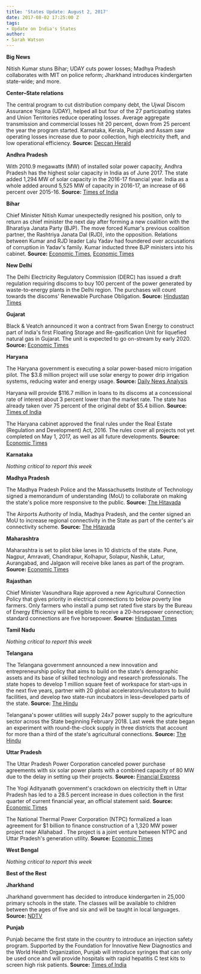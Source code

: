 ```yaml
---
title: 'States Update: August 2, 2017'
date: 2017-08-02 17:25:00 Z
tags:
- Update on India's States
author:
- Sarah Watson
---
```


**Big News**

Nitish Kumar stuns Bihar; UDAY cuts power losses; Madhya Pradesh collaborates with MIT on police reform; Jharkhand introduces kindergarten state-wide; and more.

**Center–State relations**

The central program to cut distribution company debt, the Ujwal Discom Assurance Yojana (UDAY), helped all but four of the 27 participating states and Union Territories reduce operating losses. Average aggregate transmission and commercial losses hit 20 percent, down from 25 percent the year the program started. Karnataka, Kerala, Punjab and Assam saw operating losses increase due to poor collection, high electricity theft, and low operational efficiency. **Source:** [Deccan Herald](http://www.deccanherald.com/content/625446/uday8200helped-up-discoms-profit-ktaka.html)

**Andhra Pradesh**

With 2010.9 megawatts (MW) of installed solar power capacity, Andhra Pradesh has the highest solar capacity in India as of June 2017. The state added 1,294 MW of solar capacity in the 2016-17 financial year. India as a whole added around 5,525 MW of capacity in 2016-17, an increase of 66 percent over 2015-16. **Source:** [Times of India](http://timesofindia.indiatimes.com/city/chennai/tamil-nadu-falls-behind-andhra-pradesh-rajasthan-in-installed-solar-capacity/articleshow/59817815.cms)

**Bihar**

Chief Minister Nitish Kumar unexpectedly resigned his position, only to return as chief minister the next day after forming a new coalition with the Bharatiya Janata Party (BJP). The move forced Kumar's previous coalition partner, the Rashtriya Janata Dal (RJD), into the opposition. Relations between Kumar and RJD leader Lalu Yadav had foundered over accusations of corruption in Yadav's family. Kumar inducted three BJP ministers into his cabinet. **Source:** [Economic Times](http://economictimes.indiatimes.com/news/politics-and-nation/nitish-kumar-to-be-back-as-bihar-cm-swearing-in-today-at-10-am/articleshow/59784667.cms), [Economic Times](http://energy.economictimes.indiatimes.com/news/power/nitish-kumar-distributes-portfolios-among-newly-inducted-ministers/59829167)

**New Delhi**

The Delhi Electricity Regulatory Commission (DERC) has issued a draft regulation requiring discoms to buy 100 percent of the power generated by waste-to-energy plants in the Delhi region. The purchases will count towards the discoms' Renewable Purchase Obligation. **Source:** [Hindustan Times](http://www.hindustantimes.com/delhi-news/derc-orders-delhi-discoms-to-buy-more-green-power/story-Xpx84jO2zPqpEZnBDL6zFO.html)

**Gujarat**

Black & Veatch announced it won a contract from Swan Energy to construct part of India's first Floating Storage and Re-gasification Unit for liquefied natural gas in Gujarat. The unit is expected to go on-stream by early 2020. **Source:** [Economic Times](http://energy.economictimes.indiatimes.com/news/oil-and-gas/black-veatch-wins-epc-contract-for-indias-first-floating-lng-project/59807915)

**Haryana**

The Haryana government is executing a solar power-based micro irrigation pilot. The $3.8 million project will use solar energy to power drip irrigation systems, reducing water and energy usage. **Source:** [Daily News Analysis](http://www.dnaindia.com/india/report-haryana-executing-solar-power-run-micro-irrigation-project-2516144)

Haryana will provide $116.7 million in loans to its discoms at a concessional rate of interest about 3 percent lower than the market rate. The state has already taken over 75 percent of the original debt of $5.4 billion. **Source:** [Times of India](http://timesofindia.indiatimes.com/business/india-business/haryana-to-give-rs-750cr-loan-to-discoms-at-concessional-rate/articleshow/59786724.cms)

The Haryana cabinet approved the final rules under the Real Estate (Regulation and Development) Act, 2016. The rules cover all projects not yet completed on May 1, 2017, as well as all future developments. **Source:** [Economic Times](http://economictimes.indiatimes.com/wealth/real-estate/rera-and-you/haryana-clears-rera-defines-its-ongoing-project-clause/articleshow/59770458.cms)

**Karnataka**

*Nothing critical to report this week*

**Madhya Pradesh**

The Madhya Pradesh Police and the Massachusetts Institute of Technology signed a memorandum of understanding (MoU) to collaborate on making the state's police more responsive to the public. **Source:** [The Hitavada](http://thehitavada.com/Encyc/2017/7/27/State-Police,-MIT-sign-MoU.aspx)

The Airports Authority of India, Madhya Pradesh, and the center signed an MoU to increase regional connectivity in the State as part of the center's air connectivity scheme. **Source:** [The Hitavada](http://thehitavada.com/Encyc/2017/7/25/State,-AAI-sign-MoU-for-economical-air-service.aspx)

**Maharashtra**

Maharashtra is set to pilot bike lanes in 10 districts of the state. Pune, Nagpur, Amravati, Chandrapur, Kolhapur, Solapur, Nashik, Latur, Aurangabad, and Jalgaon will receive bike lanes as part of the program. **Source:** [Economic Times](http://economictimes.indiatimes.com/news/politics-and-nation/maharashtra-to-implement-cycle-track-policy-in-10-districts/articleshow/59835548.cms)

**Rajasthan**

Chief Minister Vasundhara Raje approved a new Agricultural Connection Policy that gives priority in electrical connections to below poverty line farmers. Only farmers who install a pump set rated five stars by the Bureau of Energy Efficiency will be eligible to receive a 20-horsepower connection; standard connections are five horsepower. **Source:** [Hindustan Times](http://www.hindustantimes.com/jaipur/cm-approves-new-agri-policy-for-rajasthan/story-jTWyMHeKZctzqDUr1VB9IL.html)

**Tamil Nadu**

*Nothing critical to report this week*

**Telangana**

The Telangana government announced a new innovation and entrepreneurship policy that aims to build on the state's demographic assets and its base of skilled technology and research professionals. The state hopes to develop 1 million square feet of workspace for start-ups in the next five years, partner with 20 global accelerators/incubators to build facilities, and develop two state-run incubators in less-developed parts of the state. **Source:** [The Hindu](http://www.thehindu.com/todays-paper/tp-national/tp-telangana/state-government-comes-up-with-innovation-policy/article19361602.ece)

Telangana's power utilities will supply 24x7 power supply to the agriculture sector across the State beginning February 2018. Last week the state began an experiment with round-the-clock supply in three districts that account for more than a third of the state's agricultural connections. **Source:** [The Hindu](http://www.thehindu.com/news/national/telangana/24x7-power-supply-to-farm-sector-across-telangana-from-february/article19347995.ece)

**Uttar Pradesh**

The Uttar Pradesh Power Corporation canceled power purchase agreements with six solar power plants with a combined capacity of 80 MW due to the delay in setting up their projects. **Source:** [Financial Express](http://www.financialexpress.com/economy/yogi-adityanath-government-penalises-6-firms-cancels-solar-ppas-for-delays/779581/)

The Yogi Adityanath government's crackdown on electricity theft in Uttar Pradesh has led to a 28.5 percent increase in dues collection in the first quarter of current financial year, an official statement said. **Source:** [Economic Times](http://economictimes.indiatimes.com/industry/energy/power/uttar-pradesh-electricity-bills-collection-improved-28-in-q1-of-fy17/articleshow/59841854.cms)

The National Thermal Power Corporation (NTPC) formalized a loan agreement for $1 billion to finance construction of a 1,320 MW power project near Allahabad . The project is a joint venture between NTPC and Uttar Pradesh's generation utility. **Source:** [Economic Times](http://economictimes.indiatimes.com/industry/energy/power/ntpc-signs-rs-6608-crore-loan-agreement-for-uttar-pradesh-project/articleshow/59811064.cms)

**West Bengal**

*Nothing critical to report this week*

**Best of the Rest**

**Jharkhand**

Jharkhand government has decided to introduce kindergarten in 25,000 primary schools in the state. The classes will be available to children between the ages of five and six and will be taught in local languages. **Source:** [NDTV](http://www.ndtv.com/education/jharkhand-government-to-introduce-kg-education-in-25-000-primary-schools-1729487)

**Punjab**

Punjab became the first state in the country to introduce an injection safety program. Supported by the Foundation for Innovative New Diagnostics and the World Health Organization, Punjab will introduce syringes that can only be used once and will provide hospitals with rapid hepatitis C test kits to screen high risk patients. **Source:** [Times of India](http://timesofindia.indiatimes.com/city/chandigarh/punjab-becomes-first-state-to-introduce-injection-safety-programme/articleshow/59815260.cms)